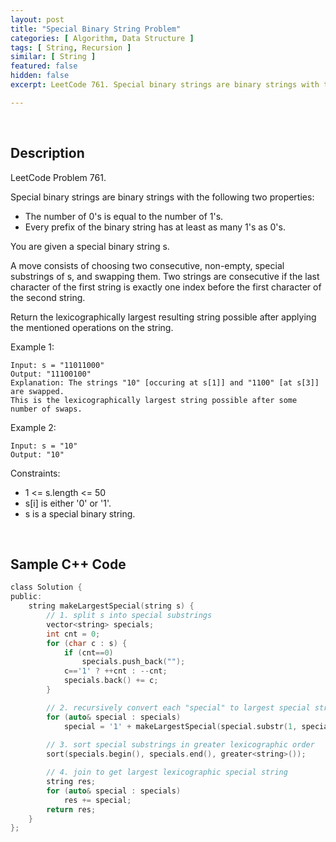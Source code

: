 ```yaml
---
layout: post
title: "Special Binary String Problem"
categories: [ Algorithm, Data Structure ]
tags: [ String, Recursion ]
similar: [ String ]
featured: false
hidden: false
excerpt: LeetCode 761. Special binary strings are binary strings with the following two properties

---
```


<br />

## Description

LeetCode Problem 761.

Special binary strings are binary strings with the following two properties:
* The number of 0's is equal to the number of 1's.
* Every prefix of the binary string has at least as many 1's as 0's.

You are given a special binary string s.

A move consists of choosing two consecutive, non-empty, special substrings of s, and swapping them. Two strings are consecutive if the last character of the first string is exactly one index before the first character of the second string.

Return the lexicographically largest resulting string possible after applying the mentioned operations on the string.

Example 1:
```
Input: s = "11011000"
Output: "11100100"
Explanation: The strings "10" [occuring at s[1]] and "1100" [at s[3]] are swapped.
This is the lexicographically largest string possible after some number of swaps.
```

Example 2:
```
Input: s = "10"
Output: "10"
```

Constraints:
* 1 <= s.length <= 50
* s[i] is either '0' or '1'.
* s is a special binary string.

<br />

## Sample C++ Code


```c
class Solution {
public:
    string makeLargestSpecial(string s) {
        // 1. split s into special substrings
        vector<string> specials; 
        int cnt = 0;
        for (char c : s) {
            if (cnt==0) 
                specials.push_back("");
            c=='1' ? ++cnt : --cnt;
            specials.back() += c;            
        }

        // 2. recursively convert each "special" to largest special string
        for (auto& special : specials)
            special = '1' + makeLargestSpecial(special.substr(1, special.size()-2)) + '0';
        
        // 3. sort special substrings in greater lexicographic order
        sort(specials.begin(), specials.end(), greater<string>());

        // 4. join to get largest lexicographic special string
        string res;
        for (auto& special : specials) 
            res += special;
        return res;
    }
};
```


